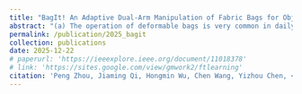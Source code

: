 ```yaml
---
title: "BagIt! An Adaptive Dual-Arm Manipulation of Fabric Bags for Object Bagging"
abstract: "(a) The operation of deformable bags is very common in daily life, such as when the cashier bags products. (b) However, this presents significant challenges for robots, mainly resulting from the complex and unpredictable nature of deformable bags. (c) This paper proposes an efficient and robust dual-arm system for the task of object bagging by handling the fabric bag. <br/><img src='/images/publications/2025_bagit.jpg'>"
permalink: /publication/2025_bagit
collection: publications
date: 2025-12-22
# paperurl: 'https://ieeexplore.ieee.org/document/11018378'
# link: 'https://sites.google.com/view/gmwork2/ftlearning'
citation: 'Peng Zhou, Jiaming Qi, Hongmin Wu, Chen Wang, Yizhou Chen, <u>Zeqing Zhang</u><sup>#</sup> (2025). <br><i>IEEE Robotics and Automation Letters</i>.'
---
```



